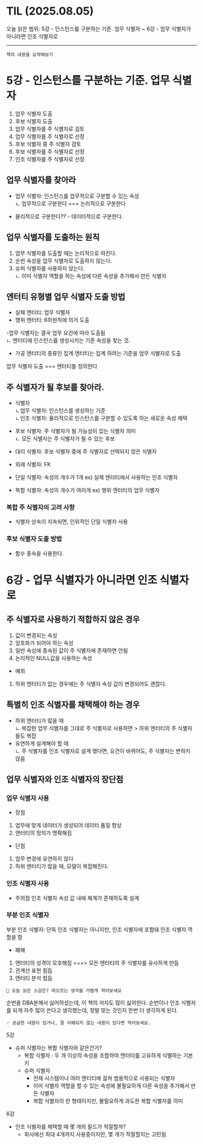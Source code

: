 # TIL (2025.08.05)

오늘 읽은 범위: 5강 - 인스턴스를 구분하는 기준. 업무 식별자 ~ 6강 - 업무 식별자가 아니라면 인조 식별자로

---

```text
책의 내용을 요약해보기
```
# 5강 - 인스턴스를 구분하는 기준. 업무 식별자

1. 업무 식별자 도출
2. 후보 식별자 도출
3. 업무 식별자를 주 식별자로 검토
4. 업무 식별자를 주 식별자로 선정
5. 후보 식별자 중 주 식별자 검토
6. 후보 식별자를 주 식별자로 선정
7. 인조 식별자를 주 식별자로 선정

## 업무 식별자를 찾아라
- 업무 식별자: 인스턴스를 업무적으로 구분할 수 있는 속성  
ㄴ 업무적으로 구분한다 === 논리적으로 구분한다

- 물리적으로 구분한다?? - 데이터적으로 구분한다.

## 업무 식별자를 도출하는 원칙
1. 업무 식별자를 도출할 때는 논리적으로 따진다.
2. 순번 속성을 업무 식별자로 도출하지 않는다.
3. 슈퍼 식별자를 사용하지 않는다.  
ㄴ 이미 식별자 역할을 하는 속성에 다른 속성을 추가해서 만든 식별자

## 엔터티 유형별 업무 식별자 도출 방법
- 실체 엔터티: 업무 식별자
- 행위 엔터티: 6하원칙에 의거 도출

-업무 식별자는 결국 업무 요건에 따라 도출됨  
ㄴ 엔터티에 인스턴스를 생성시키는 기준 속성을 찾는 것.

- 가공 엔터티의 종류인 집계 엔터티는 집계 하려는 기준을 업무 식별자로 도출

업무 식별자 도출 === 엔터티를 정의한다

## 주 식별자가 될 후보를 찾아라.
- 식별자  
ㄴ업무 식별자: 인스턴스를 생성하는 기준  
ㄴ인조 식별자: 물리적으로 인스턴스를 구분할 수 있도록 하는 새로운 속성 채택

- 후보 식별자: 주 식별자가 될 가능성이 있는 식별자 의미  
ㄴ 모든 식별자는 주 식별자가 될 수 있는 후보

- 대리 식별자: 후보 식별자 중에 주 식별자로 선택되지 않은 식별자

- 외래 식별자: FK

- 단일 식별자: 속성의 개수가 1개 ex) 실체 엔터티에서 사용하는 인조 식별자
- 복합 식별자: 속성의 개수가 여러개 ex) 행위 엔터티의 업무 식별자

### 복합 주 식별자의 고려 사항
- 식별자 상속이 지속되면, 인위적인 단일 식별자 사용

### 후보 식별자 도출 방법
- 함수 종속을 사용한다.  

# 6강 - 업무 식별자가 아니라면 인조 식별자로
## 주 식별자로 사용하기 적합하지 않은 경우
1. 값이 변경되는 속성
2. 암호화가 되어야 하는 속성
3. 일반 속성에 종속된 값이 주 식별자에 존재하면 안됨
4. 논리적인 NULL값을 사용하는 속성

- 예외
1. 하위 엔터티가 없는 경우에는 주 식별자 속성 값이 변경되어도 괜찮다.

## 특별히 인조 식별자를 채택해야 하는 경우
- 하위 엔터티가 많을 때  
ㄴ 복잡한 업무 식별자를 그대로 주 식별자로 사용하면 > 하위 엔터티의 주 식별자들도 복잡
- 유연하게 설계해야 할 때  
ㄴ 주 식별자를 인조 식별자로 설계 했다면, 요건이 바뀌어도, 주 식별자는 변하지 않음

## 업무 식별자와 인조 식별자의 장단점
### 업무 식별자 사용
- 장점
1. 업무에 맞게 데이터가 생성되어 데이터 품질 향상
2. 엔터티의 정의가 명확해짐

- 단점
1. 업무 변경에 유연하지 않다
2. 하위 엔터티가 많을 때, 모델이 복잡해진다.

### 인조 식별자 사용
- 주의점
인조 식별자 속성 값 내에 체계가 존재하도록 설계

### 부분 인조 식별자
부분 인조 식별자: 단독 인조 식별자는 아니지만, 인조 식별자에 포함돼 인조 식별자 역할을 함
- 폐해
1. 엔터티의 성격이 모호해짐 ===> 모든 엔터티의 주 식별자를 유사하게 만듬
2. 관계선 표현 힘듬
3. 엔터티 분석 힘듬



```text
🤔 오늘 읽은 소감은? 떠오르는 생각을 가볍게 적어보세요
```
순번을 DBA분께서 싫어하셨는데, 이 책의 저자도 많이 싫어한다.
순번이나 인조 식별자를 되게 자주 많이 쓴다고 생각했는데, 정말 맞는 것인지 한번 더 생각하게 된다.

```text
💡 궁금한 내용이 있거나, 잘 이해되지 않는 내용이 있다면 적어보세요.
```
5강
- 슈퍼 식별자는 복합 식별자와 같은건가?
    - 복합 식별자 : 두 개 이상의 속성을 조합하여 엔터티를 고유하게 식별하는 기본 키
    - 슈퍼 식별자
        - 전체 시스템이나 여러 엔티티에 걸쳐 범용적으로 사용되는 식별자
        - 이미 식별자 역할을 할 수 있는 속성에 불필요하게 다른 속성을 추가해서 만든 식별자
        - 복합 식별자의 한 형태이지만, 불필요하게 과도한 복합 식별자를 의미

6강
- 인조 식별자를 채택할 때 몇 개의 필드가 적절할까?
    - 회사에선 최대 4개까지 사용중이지만, 몇 개가 적절할지는 고민됨

